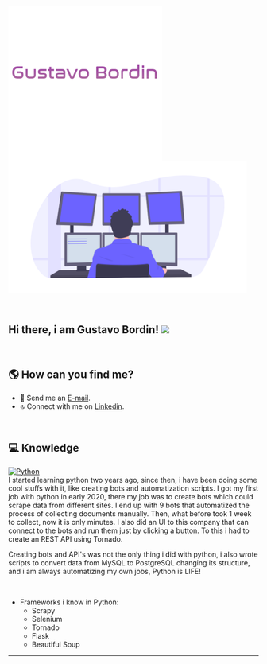 <p align="left">
  <a href="#">
    <img align="center" width="310" src="me.gif" />
  </a>
  <a href="#">
    <img align="center" width="480" src="banner.png" />
  </a>
</p>
<br>

## Hi there, i am Gustavo Bordin! <img src="https://raw.githubusercontent.com/iampavangandhi/iampavangandhi/master/gifs/Hi.gif" width="30px"></h2>

<br>

## 🌎 How can you find me?

- 📧 Send me an [E-mail](mailto:gustavo.bordin@unesp.br).
- 🔝 Connect with me on [Linkedin](https://www.linkedin.com/in/gustavo-bordin/).

<br>

## 💻 Knowledge

<a href="https://www.mongodb.com/" target="_blank">
    <img
      src="https://encrypted-tbn0.gstatic.com/images?q=tbn%3AANd9GcST7bzbXFWfirHTw1hVykMb5d3zpI8W3HPt9A&usqp=CAU"
      alt="Python"
      width="100"
      height="40"
    />
</a>
<br>
I started learning python two years ago, since then, i have been doing some cool stuffs with it, like creating bots and automatization scripts. I got my first job with python in early 2020, there my job was to create bots which could scrape data from different sites. I end up with 9 bots that automatized the process of collecting documents manually. Then, what before took 1 week to collect, now it is only minutes.
I also did an UI to this company that can connect to the bots and run them just by clicking a button. To this i  had to create an REST API using Tornado.

Creating bots and API's was not the only thing i did with python, i also wrote scripts to convert data from MySQL to PostgreSQL changing its structure, and i am always automatizing my own jobs, Python is LIFE!

<br>

- Frameworks i know in Python:
  - Scrapy
  - Selenium
  - Tornado
  - Flask
  - Beautiful Soup

---
